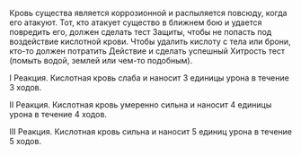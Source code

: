 Кровь существа является коррозионной и распыляется повсюду, когда его атакуют. Тот, кто атакует существо в ближнем бою и удается повредить его, должен сделать тест Защиты, чтобы не попасть под воздействие кислотной крови. Чтобы удалить кислоту с тела или брони, кто-то должен потратить Действие и сделать успешный Хитрость тест (помыть водой, землей или чем-то подобным).

  

I Реакция. Кислотная кровь слаба и наносит 3 единицы урона в течение 3 ходов.

II Реакция. Кислотная кровь умеренно сильна и наносит 4 единицы урона в течение 4 ходов.

III Реакция. Кислотная кровь сильна и наносит 5 единиц урона в течение 5 ходов.